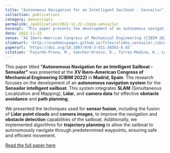 ```yaml
---
title: "Autonomous Navigation for an Intelligent Sailboat - Sensailor"
collection: publications
category: manuscripts
permalink: /publication/2022-11-22-cibim-sensailor
excerpt: 'This paper presents the development of an autonomous navigation system for the intelligent sailboat Sensailor, integrating SLAM, Lidar, and camera data for obstacle avoidance and path planning.'
date: 2022-11-22
venue: 'XV Ibero-American Congress of Mechanical Engineering (CIBIM 2022)'
slidesurl: 'http://academicpages.github.io/files/slides_sensailor_cibim.pdf'
paperurl: 'https://doi.org/10.1007/978-3-031-38563-6_65'
citation: 'Fajardo-Pruna, M., Sanchez-Orozco, D., Torres-Medina, K., Lopez-Estrada, L., Tutiven, C., Vidal, Y. (2022). "Autonomous Navigation for an Intelligent Sailboat - Sensailor." <i>XV Ibero-American Congress of Mechanical Engineering</i>, Madrid, Spain.'
---
```


This paper titled **"Autonomous Navigation for an Intelligent Sailboat - Sensailor"** was presented at the **XV Ibero-American Congress of Mechanical Engineering (CIBIM 2022)** in **Madrid, Spain**. The research focuses on the development of an **autonomous navigation system** for the **Sensailor intelligent sailboat**. This system integrates **SLAM** (Simultaneous Localization and Mapping), **Lidar**, and **camera data** for effective **obstacle avoidance** and **path planning**.

We presented the techniques used for **sensor fusion**, including the fusion of **Lidar point clouds** and **camera images**, to improve the navigation and **obstacle detection** capabilities of the sailboat. Additionally, we implemented algorithms for **trajectory planning** to allow the sailboat to autonomously navigate through predetermined waypoints, ensuring safe and efficient movement.

[Read the full paper here](https://doi.org/10.1007/978-3-031-38563-6_65)
